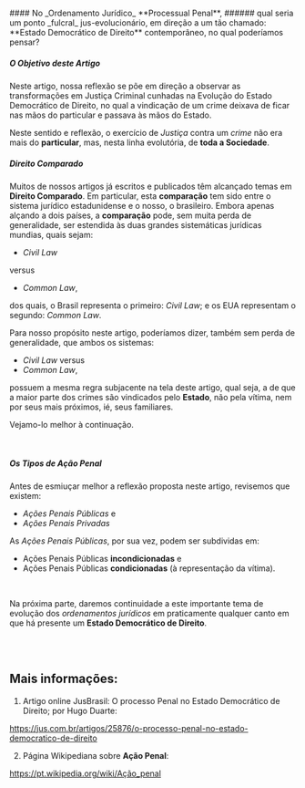 <br>
#### No _Ordenamento Jurídico_ **Processual Penal**,
###### qual seria um ponto _fulcral_ jus-evolucionário, em direção a um tão chamado: **Estado Democrático de Direito** contemporâneo, no qual poderíamos pensar?
<br>

##### O Objetivo deste Artigo

Neste artigo, nossa reflexão se põe em direção a observar as transformações em Justiça Criminal cunhadas na Evolução do Estado Democrático de Direito, no qual a vindicação de um crime deixava de ficar nas mãos do particular e passava às mãos do Estado.

Neste sentido e reflexão, o exercício de _Justiça_ contra um _crime_ não era mais do **particular**, mas, nesta linha evolutória, de **toda a Sociedade**.

##### Direito Comparado

Muitos de nossos artigos já escritos e publicados têm alcançado temas em **Direito Comparado**. Em particular, esta **comparação** tem sido entre o sistema jurídico estadunidense e o nosso, o brasileiro. Embora apenas alçando a dois países, a **comparação** pode, sem muita perda de generalidade, ser estendida às duas grandes sistemáticas jurídicas mundias, quais sejam:

- _Civil Law_ 

versus

- _Common Law_,

dos quais, o Brasil representa o primeiro: _Civil Law_; e os EUA representam o segundo: _Common Law_.

Para nosso propósito neste artigo, poderíamos dizer, também sem perda de generalidade, que ambos os sistemas:

- _Civil Law_  versus
- _Common Law_,

possuem a mesma regra subjacente na tela deste artigo, qual seja, a de que a maior parte dos crimes são vindicados pelo **Estado**, não pela vítima, nem por seus mais próximos, ié, seus familiares.

Vejamo-lo melhor à continuação.

<br>

##### Os Tipos de **Ação Penal**

Antes de esmiuçar melhor a reflexão proposta neste artigo, revisemos que existem:

- _Ações Penais Públicas_ e 
- _Ações Penais Privadas_

As _Ações Penais Públicas_, por sua vez, podem ser subdividas em: 

- Ações Penais Públicas **incondicionadas** e 
- Ações Penais Públicas **condicionadas** (à representação da vítima).

<br>

Na próxima parte, daremos continuidade a este importante tema de evolução dos _ordenamentos jurídicos_ em praticamente qualquer canto em que há presente um **Estado Democrático de Direito**.

<br>

<cite style="font-size:small">
</cite>

<br>

Mais informações:
-----------------

1) Artigo online JusBrasil: O processo Penal no Estado Democrático de Direito; por Hugo Duarte:

https://jus.com.br/artigos/25876/o-processo-penal-no-estado-democratico-de-direito

2) Página Wikipediana sobre **Ação Penal**:

https://pt.wikipedia.org/wiki/Ação_penal
